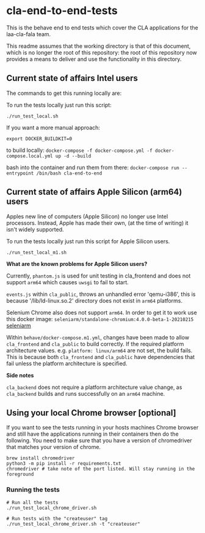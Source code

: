 # cla-end-to-end-tests
This is the behave end to end tests which cover the CLA applications for the laa-cla-fala team.

This readme assumes that the working directory is that of this document, which is no longer the
root of this repository: the root of this repository now provides a means to deliver and use the
functionality in this directory.

## Current state of affairs Intel users
The commands to get this running locally are:

To run the tests locally just run this script:

`./run_test_local.sh`

If you want a more manual approach:

`export DOCKER_BUILDKIT=0`

to build locally:
`docker-compose -f docker-compose.yml -f docker-compose.local.yml up -d --build`

bash into the container and run them from there:
`docker-compose run --entrypoint /bin/bash cla-end-to-end`

## Current state of affairs Apple Silicon (arm64) users

Apples new line of computers (Apple Silicon) no longer use Intel processors. Instead, Apple has made their own, (at the time of writing) it isn't widely supported. 

To run the tests locally just run this script for Apple Silicon users. 

`./run_test_local_m1.sh`

**What are the known problems for Apple Silicon users?**

Currently, `phantom.js` is used for unit testing in cla_frontend and does not support `arm64` which causes `uwsgi` to fail to start.

`events.js` within `cla_public`, throws an unhandled error 'qemu-i386', this is because '/lib/ld-linux.so.2' directory does not exist in `arm64` platforms.

Selenium Chrome also does not support `arm64`. In order to get it to work use this docker image: `seleniarm/standalone-chromium:4.0.0-beta-1-20210215`
[seleniarm](https://github.com/SeleniumHQ/docker-selenium#experimental-mult-arch-aarch64armhfamd64-images)

Within `behave/docker-compose.m1.yml`, changes have been made to allow `cla_frontend` and `cla_public` to build correctly. If the required platform architecture values. e.g. `platform: linux/arm64` are not set, the build fails.
This is because both `cla_frontend` and `cla_public` have dependencies that fail unless the platform architecture is specified.

**Side notes**

`cla_backend` does not require a platform architecture value change, as `cla_backend` builds and runs successfully on an `arm64` machine.

## Using your local Chrome browser [optional]
If you want to see the tests running in your hosts machines Chrome browser and still have the applications 
running in their containers then do the following.
You need to make sure that you have a version of chromedriver that matches your version of chrome.
```
brew install chromedriver
python3 -m pip install -r requirements.txt
chromedriver # take note of the port listed. Will stay running in the foreground
```

### Running the tests
```
# Run all the tests
./run_test_local_chrome_driver.sh

# Run tests with the "createuser" tag
./run_test_local_chrome_driver.sh -t "createuser"
```